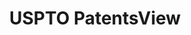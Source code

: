 ---
bigquery: https://console.cloud.google.com/bigquery?p=patents-public-data&d=patentsview&page=dataset
citation: Attribution should be given to PatentsView for use, distribution, or derivative
  works.
code: https://github.com/CSSIP-AIR/PatentsView-Code-Snippets/
contributors: USPTO
cost: None
description: 'PatentsView includes US patent data including raw data (summaries, applications,
  pregrant applications), disambugations of inventors and assignees, and inventor
  gender estimates.  Also foreign priority data, # of figures and sheets, and government
  interest statements.'
documentation: https://patentsview.org/query/builder-faqs
last_edit: Mon, 04 Apr 2022 19:02:57 GMT
location: https://patentsview.org/
maintained_by: USPTO
record_creation_timestamp: 12/2/2020 17:20:46
schema_fields: '[''f102_date'', ''latlong'', ''f371_date'', ''section_id'', ''_371_date'',
  ''ipc_version_indicator'', ''designation'', ''term_disclaimer'', ''contract_award_number'',
  ''action_date'', ''disamb_assignee_id_20190820'', ''state_fips'', ''rawassignee_id'',
  ''disamb_assignee_id_20190312'', ''state'', ''latitude'', ''disamb_inventor_id_20190312'',
  ''disamb_inventor_id_20191231'', ''organization'', ''level_one'', ''symbol_position'',
  ''disamb_assignee_id_20191231'', ''name'', ''term_extension'', ''county'', ''term_grant'',
  ''category_id'', ''disamb_assignee_id_20181127'', ''status'', ''rel_id'', ''disamb_inventor_id_20200630'',
  ''sector_title'', ''date'', ''number'', ''withdrawn'', ''group'', ''county_fips'',
  ''assignee_id'', ''uuid'', ''exemplary'', ''rule_47'', ''classification_value'',
  ''doctype'', ''filename'', ''disamb_assignee_id_20200929'', ''lapse_of_patent'',
  ''fname'', ''_102_date'', ''disamb_inventor_id_20171003'', ''subclass'', ''rawinventor_id'',
  ''classification_status'', ''ipc_class'', ''category'', ''classification_level'',
  ''type'', ''disamb_inventor_id_20170808'', ''disamb_inventor_id_20170307'', ''attribution_status'',
  ''gi_statement'', ''subcategory_id'', ''role'', ''inventor_id'', ''num_sheets'',
  ''subclass_id'', ''disclaimer_date'', ''disamb_assignee_id_20200630'', ''field_title'',
  ''subsection_id'', ''male_flag'', ''title'', ''location_id'', ''classification_data_source'',
  ''publication_number'', ''doc_type'', ''organization_id'', ''relkind'', ''abstract'',
  ''reldocno'', ''text'', ''level_two'', ''lawyer_id'', ''num'', ''rawlocation_id'',
  ''main_group'', ''applicant_type'', ''country_transformed'', ''section'', ''disamb_assignee_id_20191008'',
  ''disamb_inventor_id_20180528'', ''num_claims'', ''group_id'', ''name_last'', ''dependent'',
  ''disamb_inventor_id_20190820'', ''disamb_inventor_id_20200331'', ''id'', ''subgroup_id'',
  ''male'', ''disamb_inventor_id_20201229'', ''deceased'', ''num_figures'', ''name_first'',
  ''level_three'', ''disamb_inventor_id_20171226'', ''country'', ''latin_name'', ''lname'',
  ''patent_id'', ''length'', ''disamb_assignee_id_20200331'', ''field_id'', ''kind'',
  ''disamb_inventor_id_20200929'', ''application_id'', ''variety'', ''disamb_inventor_id_20181127'',
  ''series_code'', ''sequence'', ''city'', ''mainclass_id'', ''subgroup'', ''longitude'',
  ''citation_id'', ''disamb_inventor_id_20191008'']'
shortname: patentsview
tags:
- disambiguation
- United States
- gender
terms_of_use: Creative Commons Attribution 4.0 International License.
timeframe: 1963-1999
title: USPTO PatentsView
uuid: cf1780b1-e265-4e49-8d1d-83b9cfe0fd9a
---